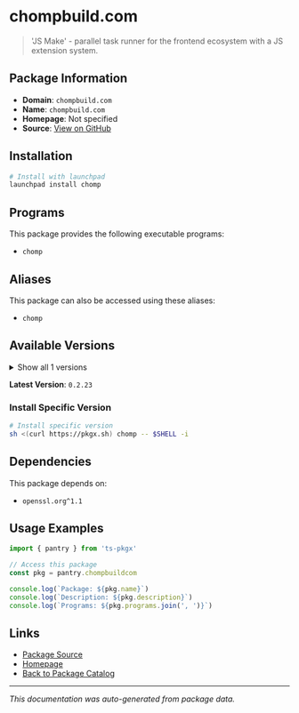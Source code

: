 # chompbuild.com

> 'JS Make' - parallel task runner for the frontend ecosystem with a JS extension system.

## Package Information

- **Domain**: `chompbuild.com`
- **Name**: `chompbuild.com`
- **Homepage**: Not specified
- **Source**: [View on GitHub](https://github.com/pkgxdev/pantry/tree/main/projects/chompbuild.com/package.yml)

## Installation

```bash
# Install with launchpad
launchpad install chomp
```

## Programs

This package provides the following executable programs:

- `chomp`

## Aliases

This package can also be accessed using these aliases:

- `chomp`

## Available Versions

<details>
<summary>Show all 1 versions</summary>

- `0.2.23`

</details>

**Latest Version**: `0.2.23`

### Install Specific Version

```bash
# Install specific version
sh <(curl https://pkgx.sh) chomp -- $SHELL -i
```

## Dependencies

This package depends on:

- `openssl.org^1.1`

## Usage Examples

```typescript
import { pantry } from 'ts-pkgx'

// Access this package
const pkg = pantry.chompbuildcom

console.log(`Package: ${pkg.name}`)
console.log(`Description: ${pkg.description}`)
console.log(`Programs: ${pkg.programs.join(', ')}`)
```

## Links

- [Package Source](https://github.com/pkgxdev/pantry/tree/main/projects/chompbuild.com/package.yml)
- [Homepage](#)
- [Back to Package Catalog](../package-catalog.md)

---

*This documentation was auto-generated from package data.*
